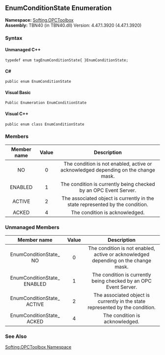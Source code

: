 ## **EnumConditionState Enumeration**

**Namespace:** [Softing.OPCToolbox](N_Softing_OPCToolbox.htm)  
**Assembly:** TBN40 (in TBN40.dll) Version: 4.47.1.3920 (4.47.1.3920)

### Syntax

#### Unmanaged C++
```
typedef enum tagEnumConditionState{	}EnumConditionState;
```
#### C#
```
public enum EnumConditionState
```

#### Visual Basic
```
Public Enumeration EnumConditionState
```
#### Visual C++
```
public enum class EnumConditionState
```

### Members
**Member name**|**Value**|**Description**
:-----:|:-----:|:-----:
NO|0|The condition is not enabled, active or acknowledged depending on the change mask.
ENABLED|1|The condition is currently being checked by an OPC Event Server.
ACTIVE|2|The associated object is currently in the state represented by the condition.
ACKED|4|The condition is acknowledged.

### Unmanaged Members
**Member name**|**Value**|**Description**
:-----:|:-----:|:-----:
EnumConditionState\_ NO|0|The condition is not enabled, active or acknowledged depending on the change mask.
EnumConditionState\_ ENABLED|1|The condition is currently being checked by an OPC Event Server.
EnumConditionState\_ ACTIVE|2|The associated object is currently in the state represented by the condition.
EnumConditionState\_ ACKED|4|The condition is acknowledged.

### See Also

[Softing.OPCToolbox Namespace](N_Softing_OPCToolbox.htm)